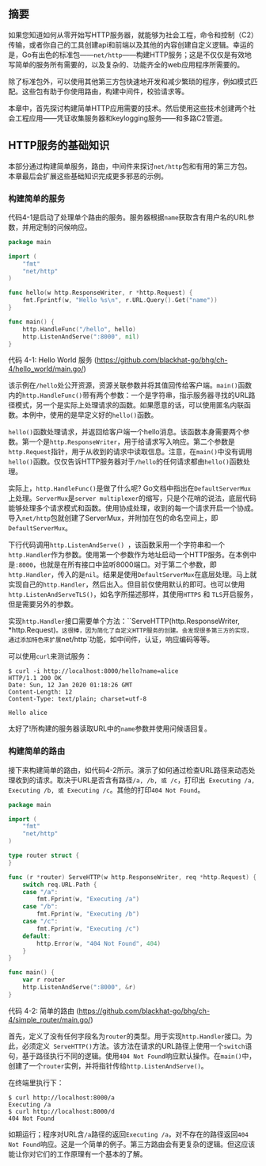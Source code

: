 ## 摘要
如果您知道如何从零开始写HTTP服务器，就能够为社会工程，命令和控制（C2）传输，或者你自己的工具创建api和前端以及其他的内容创建自定义逻辑。幸运的是，Go有出色的标准包——`net/http`——构建HTTP服务；这是不仅仅是有效地写简单的服务所有需要的，以及复杂的、功能齐全的web应用程序所需要的。

除了标准包外，可以使用其他第三方包快速地开发和减少繁琐的程序，例如模式匹配。这些包有助于你使用路由，构建中间件，校验请求等。

本章中，首先探讨构建简单HTTP应用需要的技术。然后使用这些技术创建两个社会工程应用——凭证收集服务器和keylogging服务——和多路C2管道。

## HTTP服务的基础知识

本部分通过构建简单服务，路由，中间件来探讨`net/http`包和有用的第三方包。本章最后会扩展这些基础知识完成更多邪恶的示例。

### 构建简单的服务

代码4-1是启动了处理单个路由的服务。服务器根据`name`获取含有用户名的URL参数，并用定制的问候响应。
```go
package main

import (
	"fmt"
	"net/http"
)

func hello(w http.ResponseWriter, r *http.Request) {
	fmt.Fprintf(w, "Hello %s\n", r.URL.Query().Get("name"))
}

func main() {
	http.HandleFunc("/hello", hello)
	http.ListenAndServe(":8000", nil)
}
```
代码 4-1: Hello World 服务 (https://github.com/blackhat-go/bhg/ch-4/hello_world/main.go/)

该示例在`/hello`处公开资源，资源关联参数并将其值回传给客户端。`main()`函数内的`http.HandleFunc()`带有两个参数：一个是字符串，指示服务器寻找的URL路径模式，另一个是实际上处理请求的函数。如果愿意的话，可以使用匿名内联函数。本例中，使用的是早定义好的`hello()`函数。

`hello()`函数处理请求，并返回给客户端一个hello消息。该函数本身需要两个参数。第一个是`http.ResponseWriter`，用于给请求写入响应。第二个参数是`http.Request`指针，用于从收到的请求中读取信息。注意，在`main()`中没有调用`hello()`函数。仅仅告诉HTTP服务器对于`/hello`的任何请求都由`hello()`函数处理。

实际上，`http.HandleFunc()`是做了什么呢? Go文档中指出在`DefaultServerMux`上处理。`ServerMux`是`server multiplexer`的缩写，只是个花哨的说法，底层代码能够处理多个请求模式和函数。使用协成处理，收到的每一个请求开启一个协成。导入`net/http`包就创建了ServerMux，并附加在包的命名空间上，即`DefaultServerMux`。

下行代码调用`http.ListenAndServe() `，该函数采用一个字符串和一个`http.Handler`作为参数。使用第一个参数作为地址启动一个HTTP服务。在本例中是`:8000`，也就是在所有接口中监听8000端口。对于第二个参数，即`http.Handler`，传入的是`nil`。结果是使用`DefaultServerMux`在底层处理。马上就实现自己的`http.Handler`，然后出入。但目前仅使用默认的即可。也可以使用`http.ListenAndServeTLS()`，如名字所描述那样，其使用`HTTPS` 和 `TLS`开启服务，但是需要另外的参数。

实现`http.Handler`接口需要单个方法：``ServeHTTP(http.ResponseWriter, *http.Request)`。这很棒，因为简化了自定义HTTP服务的创建。会发现很多第三方的实现，通过添加特色来扩展`net/http`功能，如中间件，认证，响应编码等等。

可以使用`curl`来测试服务：
```shell script
$ curl -i http://localhost:8000/hello?name=alice 
HTTP/1.1 200 OK
Date: Sun, 12 Jan 2020 01:18:26 GMT 
Content-Length: 12
Content-Type: text/plain; charset=utf-8 

Hello alice
```
太好了!所构建的服务器读取URL中的`name`参数并使用问候语回复。

### 构建简单的路由

接下来构建简单的路由，如代码4-2所示。演示了如何通过检查URL路径来动态处理收到的请求。取决于URL是否含有路径`/a, /b, 或 /c`，打印出` Executing /a, Executing /b, 或 Executing /c`。其他的打印`404 Not Found`。
```go
package main

import (
	"fmt"
	"net/http"
)

type router struct {
}

func (r *router) ServeHTTP(w http.ResponseWriter, req *http.Request) {
	switch req.URL.Path {
	case "/a":
		fmt.Fprint(w, "Executing /a")
	case "/b":
		fmt.Fprint(w, "Executing /b")
	case "/c":
		fmt.Fprint(w, "Executing /c")
	default:
		http.Error(w, "404 Not Found", 404)
	}
}

func main() {
	var r router
	http.ListenAndServe(":8000", &r)
}
```
代码 4-2: 简单的路由 (https://github.com/blackhat-go/bhg/ch-4/simple_router/main.go/)

首先，定义了没有任何字段名为`router`的类型。用于实现`http.Handler`接口。为此，必须定义` ServeHTTP()`方法。该方法在请求的URL路径上使用一个`switch`语句，基于路径执行不同的逻辑。使用`404 Not Found`响应默认操作。在`main()`中，创建了一个`router`实例，并将指针传给`http.ListenAndServe()`。

在终端里执行下：
```shell script
$ curl http://localhost:8000/a
Executing /a
$ curl http://localhost:8000/d
404 Not Found
```

如期运行；程序对URL含`/a`路径的返回`Executing /a`，对不存在的路径返回`404 Not Found`响应。这是一个简单的例子。第三方路由会有更复杂的逻辑。但这应该能让你对它们的工作原理有一个基本的了解。


